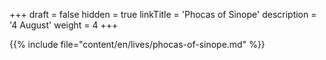 +++
draft = false
hidden = true
linkTitle = 'Phocas of Sinope'
description = '4 August'
weight = 4
+++

{{% include file="content/en/lives/phocas-of-sinope.md" %}}

